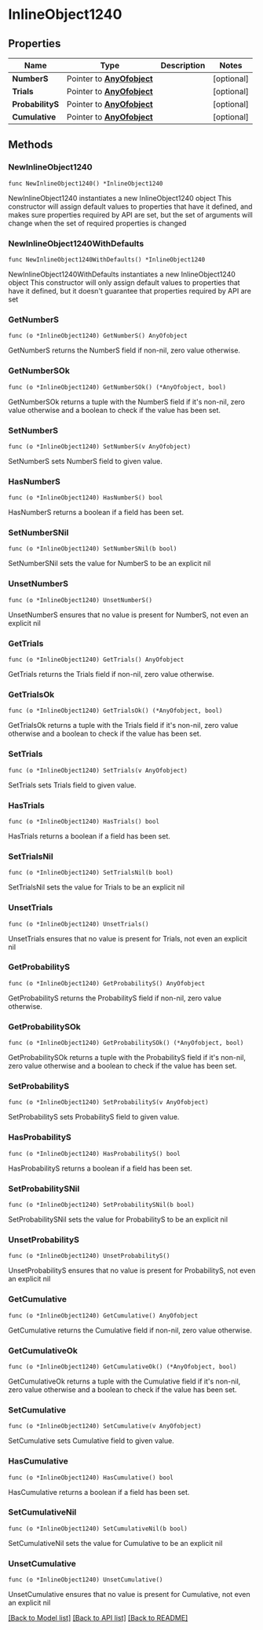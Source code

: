 # InlineObject1240

## Properties

Name | Type | Description | Notes
------------ | ------------- | ------------- | -------------
**NumberS** | Pointer to [**AnyOfobject**](anyOf&lt;object&gt;.md) |  | [optional] 
**Trials** | Pointer to [**AnyOfobject**](anyOf&lt;object&gt;.md) |  | [optional] 
**ProbabilityS** | Pointer to [**AnyOfobject**](anyOf&lt;object&gt;.md) |  | [optional] 
**Cumulative** | Pointer to [**AnyOfobject**](anyOf&lt;object&gt;.md) |  | [optional] 

## Methods

### NewInlineObject1240

`func NewInlineObject1240() *InlineObject1240`

NewInlineObject1240 instantiates a new InlineObject1240 object
This constructor will assign default values to properties that have it defined,
and makes sure properties required by API are set, but the set of arguments
will change when the set of required properties is changed

### NewInlineObject1240WithDefaults

`func NewInlineObject1240WithDefaults() *InlineObject1240`

NewInlineObject1240WithDefaults instantiates a new InlineObject1240 object
This constructor will only assign default values to properties that have it defined,
but it doesn't guarantee that properties required by API are set

### GetNumberS

`func (o *InlineObject1240) GetNumberS() AnyOfobject`

GetNumberS returns the NumberS field if non-nil, zero value otherwise.

### GetNumberSOk

`func (o *InlineObject1240) GetNumberSOk() (*AnyOfobject, bool)`

GetNumberSOk returns a tuple with the NumberS field if it's non-nil, zero value otherwise
and a boolean to check if the value has been set.

### SetNumberS

`func (o *InlineObject1240) SetNumberS(v AnyOfobject)`

SetNumberS sets NumberS field to given value.

### HasNumberS

`func (o *InlineObject1240) HasNumberS() bool`

HasNumberS returns a boolean if a field has been set.

### SetNumberSNil

`func (o *InlineObject1240) SetNumberSNil(b bool)`

 SetNumberSNil sets the value for NumberS to be an explicit nil

### UnsetNumberS
`func (o *InlineObject1240) UnsetNumberS()`

UnsetNumberS ensures that no value is present for NumberS, not even an explicit nil
### GetTrials

`func (o *InlineObject1240) GetTrials() AnyOfobject`

GetTrials returns the Trials field if non-nil, zero value otherwise.

### GetTrialsOk

`func (o *InlineObject1240) GetTrialsOk() (*AnyOfobject, bool)`

GetTrialsOk returns a tuple with the Trials field if it's non-nil, zero value otherwise
and a boolean to check if the value has been set.

### SetTrials

`func (o *InlineObject1240) SetTrials(v AnyOfobject)`

SetTrials sets Trials field to given value.

### HasTrials

`func (o *InlineObject1240) HasTrials() bool`

HasTrials returns a boolean if a field has been set.

### SetTrialsNil

`func (o *InlineObject1240) SetTrialsNil(b bool)`

 SetTrialsNil sets the value for Trials to be an explicit nil

### UnsetTrials
`func (o *InlineObject1240) UnsetTrials()`

UnsetTrials ensures that no value is present for Trials, not even an explicit nil
### GetProbabilityS

`func (o *InlineObject1240) GetProbabilityS() AnyOfobject`

GetProbabilityS returns the ProbabilityS field if non-nil, zero value otherwise.

### GetProbabilitySOk

`func (o *InlineObject1240) GetProbabilitySOk() (*AnyOfobject, bool)`

GetProbabilitySOk returns a tuple with the ProbabilityS field if it's non-nil, zero value otherwise
and a boolean to check if the value has been set.

### SetProbabilityS

`func (o *InlineObject1240) SetProbabilityS(v AnyOfobject)`

SetProbabilityS sets ProbabilityS field to given value.

### HasProbabilityS

`func (o *InlineObject1240) HasProbabilityS() bool`

HasProbabilityS returns a boolean if a field has been set.

### SetProbabilitySNil

`func (o *InlineObject1240) SetProbabilitySNil(b bool)`

 SetProbabilitySNil sets the value for ProbabilityS to be an explicit nil

### UnsetProbabilityS
`func (o *InlineObject1240) UnsetProbabilityS()`

UnsetProbabilityS ensures that no value is present for ProbabilityS, not even an explicit nil
### GetCumulative

`func (o *InlineObject1240) GetCumulative() AnyOfobject`

GetCumulative returns the Cumulative field if non-nil, zero value otherwise.

### GetCumulativeOk

`func (o *InlineObject1240) GetCumulativeOk() (*AnyOfobject, bool)`

GetCumulativeOk returns a tuple with the Cumulative field if it's non-nil, zero value otherwise
and a boolean to check if the value has been set.

### SetCumulative

`func (o *InlineObject1240) SetCumulative(v AnyOfobject)`

SetCumulative sets Cumulative field to given value.

### HasCumulative

`func (o *InlineObject1240) HasCumulative() bool`

HasCumulative returns a boolean if a field has been set.

### SetCumulativeNil

`func (o *InlineObject1240) SetCumulativeNil(b bool)`

 SetCumulativeNil sets the value for Cumulative to be an explicit nil

### UnsetCumulative
`func (o *InlineObject1240) UnsetCumulative()`

UnsetCumulative ensures that no value is present for Cumulative, not even an explicit nil

[[Back to Model list]](../README.md#documentation-for-models) [[Back to API list]](../README.md#documentation-for-api-endpoints) [[Back to README]](../README.md)


